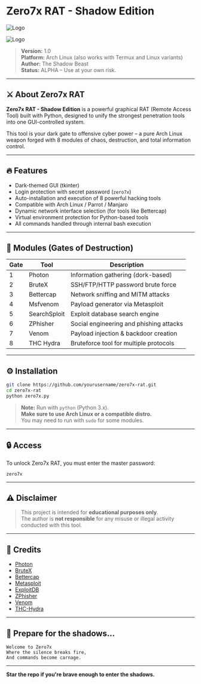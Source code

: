 # Zero7x RAT - Shadow Edition

![Logo](https://i.postimg.cc/0j0Zcx13/zero7xrat.jpg)

![Logo](https://i.postimg.cc/J7JsX9Ym/Picsart-25-05-09-01-22-54-758.png)

> **Version:** 1.0  
> **Platform:** Arch Linux (also works with Termux and Linux variants)  
> **Author:** The Shadow Beast  
> **Status:** ALPHA – Use at your own risk.

---

## ⚔️ About Zero7x RAT

**Zero7x RAT - Shadow Edition** is a powerful graphical RAT (Remote Access Tool) built with Python, designed to unify the strongest penetration tools into one GUI-controlled system.

This tool is your dark gate to offensive cyber power – a pure Arch Linux weapon forged with 8 modules of chaos, destruction, and total information control.

---

## 🔥 Features

- Dark-themed GUI (tkinter)
- Login protection with secret password (`zero7x`)
- Auto-installation and execution of 8 powerful hacking tools
- Compatible with Arch Linux / Parrot / Manjaro
- Dynamic network interface selection (for tools like Bettercap)
- Virtual environment protection for Python-based tools
- All commands handled through internal bash execution

---

## 🧩 Modules (Gates of Destruction)

| Gate | Tool             | Description                              |
|------|------------------|------------------------------------------|
| 1    | Photon           | Information gathering (dork-based)       |
| 2    | BruteX           | SSH/FTP/HTTP password brute force        |
| 3    | Bettercap        | Network sniffing and MITM attacks        |
| 4    | Msfvenom         | Payload generator via Metasploit         |
| 5    | SearchSploit     | Exploit database search engine           |
| 6    | ZPhisher         | Social engineering and phishing attacks  |
| 7    | Venom            | Payload injection & backdoor creation    |
| 8    | THC Hydra        | Bruteforce tool for multiple protocols   |

---

## ⚙️ Installation

```bash
git clone https://github.com/yourusername/zero7x-rat.git
cd zero7x-rat
python zero7x.py
```

> **Note:** Run with `python` (Python 3.x).  
> **Make sure to use Arch Linux or a compatible distro.**  
> You may need to run with `sudo` for some modules.

---

## 🔒 Access

To unlock Zero7x RAT, you must enter the master password:
```
zero7x
```

---

## ⚠️ Disclaimer

> This project is intended for **educational purposes only**.  
> The author is **not responsible** for any misuse or illegal activity conducted with this tool.

---

## 🧠 Credits

- [Photon](https://github.com/s0md3v/Photon)
- [BruteX](https://github.com/1N3/BruteX)
- [Bettercap](https://github.com/bettercap/bettercap)
- [Metasploit](https://github.com/rapid7/metasploit-framework)
- [ExploitDB](https://gitlab.com/exploit-database/exploitdb)
- [ZPhisher](https://github.com/htr-tech/zphisher)
- [Venom](https://github.com/r00t-3xp10it/venom)
- [THC-Hydra](https://github.com/vanhauser-thc/thc-hydra)

---

## 🧨 Prepare for the shadows...

```text
Welcome to Zero7x
Where the silence breaks fire,
And commands become carnage.
```

---

**Star the repo if you're brave enough to enter the shadows.**
